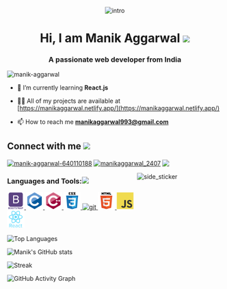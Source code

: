 <p align="center">
  <img width="90%" height="400rem" src="https://i.pinimg.com/originals/50/83/e0/5083e0a2a7dcaae07c142e8b87036a27.gif" alt="intro" />
</p>

<h1  align="center"> Hi, I am Manik Aggarwal <img src = "https://raw.githubusercontent.com/MartinHeinz/MartinHeinz/master/wave.gif" width = 30px> </h1>
<h3 align="center">A passionate web developer from India</h3>

<p align="left"> <img src="https://komarev.com/ghpvc/?username=manik-aggarwal&label=Profile%20views&color=0e75b6&style=flat" alt="manik-aggarwal" /> </p>

- 🌱 I’m currently learning **React.js**

- 👨‍💻 All of my projects are available at [https://manikaggarwal.netlify.app/](https://manikaggarwal.netlify.app/)

- 📫 How to reach me **manikaggarwal993@gmail.com**

<h2> Connect with me <img src='https://raw.githubusercontent.com/ShahriarShafin/ShahriarShafin/main/Assets/handshake.gif' width="100px"> </h2>
<p align="left">
<a href="https://linkedin.com/in/manik-aggarwal-640110188" target="blank"><img align="center" src="https://raw.githubusercontent.com/rahuldkjain/github-profile-readme-generator/master/src/images/icons/Social/linked-in-alt.svg" alt="manik-aggarwal-640110188" height="30" width="40" /></a>
<a href="https://instagram.com/manikaggarwal_2407" target="blank"><img align="center" src="https://raw.githubusercontent.com/rahuldkjain/github-profile-readme-generator/master/src/images/icons/Social/instagram.svg" alt="manikaggarwal_2407" height="30" width="40" /></a>
<a href = 'https://www.github.com/Manik-Aggarwal'> <img width = '32px' align= 'center' src="https://raw.githubusercontent.com/rahulbanerjee26/githubAboutMeGenerator/main/icons/github.svg"/></a>
</p>

<img align="right" width=200px height=200px alt="side_sticker" src="https://media.giphy.com/media/TEnXkcsHrP4YedChhA/giphy.gif" />

<h3 align="left">Languages and Tools:<img src = "https://media2.giphy.com/media/QssGEmpkyEOhBCb7e1/giphy.gif?cid=ecf05e47a0n3gi1bfqntqmob8g9aid1oyj2wr3ds3mg700bl&rid=giphy.gif" width = 32px></h3>
<p align="left"> <a href="https://getbootstrap.com" target="_blank"> <img src="https://raw.githubusercontent.com/devicons/devicon/master/icons/bootstrap/bootstrap-plain-wordmark.svg" alt="bootstrap" width="40" height="40"/> </a> <a href="https://www.cprogramming.com/" target="_blank"> <img src="https://raw.githubusercontent.com/devicons/devicon/master/icons/c/c-original.svg" alt="c" width="40" height="40"/> </a> <a href="https://www.w3schools.com/cpp/" target="_blank"> <img src="https://raw.githubusercontent.com/devicons/devicon/master/icons/cplusplus/cplusplus-original.svg" alt="cplusplus" width="40" height="40"/> </a> <a href="https://www.w3schools.com/css/" target="_blank"> <img src="https://raw.githubusercontent.com/devicons/devicon/master/icons/css3/css3-original-wordmark.svg" alt="css3" width="40" height="40"/> </a> <a href="https://git-scm.com/" target="_blank"> <img src="https://www.vectorlogo.zone/logos/git-scm/git-scm-icon.svg" alt="git" width="40" height="40"/> </a> <a href="https://www.w3.org/html/" target="_blank"> <img src="https://raw.githubusercontent.com/devicons/devicon/master/icons/html5/html5-original-wordmark.svg" alt="html5" width="40" height="40"/> </a> <a href="https://developer.mozilla.org/en-US/docs/Web/JavaScript" target="_blank"> <img src="https://raw.githubusercontent.com/devicons/devicon/master/icons/javascript/javascript-original.svg" alt="javascript" width="40" height="40"/> </a> <a href="https://reactjs.org/" target="_blank"> <img src="https://raw.githubusercontent.com/devicons/devicon/master/icons/react/react-original-wordmark.svg" alt="react" width="40" height="40"/> </a> </p>

![Top Languages](https://github-readme-stats.vercel.app/api/top-langs?username=manik-aggarwal&show_icons=true&locale=en&layout=compact&theme=tokyonight)

![Manik's GitHub stats](https://github-readme-streak-stats.herokuapp.com/?user=manik-aggarwal&theme=tokyonight)

![Streak](https://github-readme-stats.vercel.app/api?username=manik-aggarwal&show_icons=true&locale=en&theme=tokyonight)

![GitHub Activity Graph](https://activity-graph.herokuapp.com/graph?username=Manik-Aggarwal&theme=nord)  
